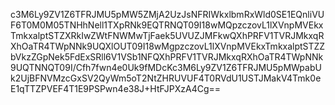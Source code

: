 c3M6Ly9ZV1Z6TFRJMU5pMW5ZMjA2UzJsNFRIWkxlbmRxWld0SE1EQnliVUF6T0M0M05TNHhNell1TXpRNk9EQTRNQT09I18wMQpzczovL1lXVnpMVEkxTmkxalptSTZXRkIwZWtFNWMwTjFaek5UVUZJMFkwQXhPRFV1TVRJMkxqRXhOaTR4TWpNNk9UQXlOUT09I18wMgpzczovL1lXVnpMVEkxTmkxalptSTZZbVkzZGpNek5FdExSRll6V1VSb1NFQXhPRFV1TVRJMkxqRXhOaTR4TWpNNk9UQTNNQT09I/Cfh7fwn4e0Uk9fMDcKc3M6Ly9ZV1Z6TFRJMU5pMWpabUk2UjBFNVMzcGxSV2QyWm5oT2NtZHRUVUF4T0RVdU1USTJMakV4Tmk0eE1qTTZPVEF4T1E9PSPwn4e38J+HtFJPXzA4Cg==